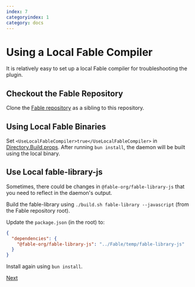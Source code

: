```yaml
---
index: 7
categoryindex: 1
category: docs
---
```


# Using a Local Fable Compiler

It is relatively easy to set up a local Fable compiler for troubleshooting the plugin.

## Checkout the Fable Repository

Clone the [Fable repository](https://github.com/fable-compiler/Fable) as a sibling to this repository.

## Using Local Fable Binaries

Set `<UseLocalFableCompiler>true</UseLocalFableCompiler>` in [Directory.Build.props](https://github.com/fable-compiler/vite-plugin-fable/blob/main/Directory.Build.props). After running `bun install`, the daemon will be built using the local binary.

## Use Local fable-library-js

Sometimes, there could be changes in `@fable-org/fable-library-js` that you need to reflect in the daemon's output.

Build the fable-library using `./build.sh fable-library --javascript` (from the Fable repository root).

Update the `package.json` (in the root) to:

```json
{
  "dependencies": {
    "@fable-org/fable-library-js": "../Fable/temp/fable-library-js"
  }
}
```

Install again using `bun install`.

[Next]({{fsdocs-next-page-link}})
